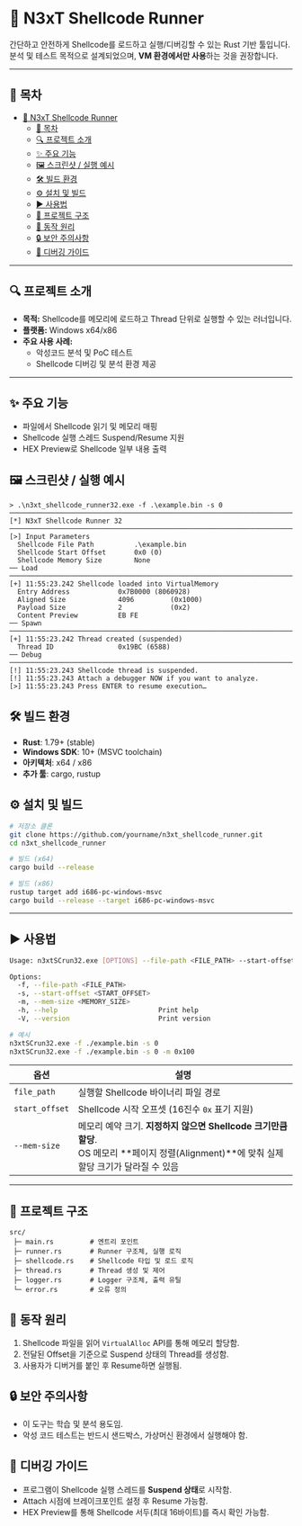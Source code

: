 # 🐚 N3xT Shellcode Runner

간단하고 안전하게 Shellcode를 로드하고 실행/디버깅할 수 있는 Rust 기반 툴입니다.  
분석 및 테스트 목적으로 설계되었으며, **VM 환경에서만 사용**하는 것을 권장합니다.

---

## 📜 목차
- [🐚 N3xT Shellcode Runner](#-n3xt-shellcode-runner)
  - [📜 목차](#-목차)
  - [🔍 프로젝트 소개](#-프로젝트-소개)
  - [✨ 주요 기능](#-주요-기능)
  - [🖼️ 스크린샷 / 실행 예시](#️-스크린샷--실행-예시)
  - [🛠️ 빌드 환경](#️-빌드-환경)
  - [⚙️ 설치 및 빌드](#️-설치-및-빌드)
  - [▶️ 사용법](#️-사용법)
  - [📂 프로젝트 구조](#-프로젝트-구조)
  - [🧩 동작 원리](#-동작-원리)
  - [🔒 보안 주의사항](#-보안-주의사항)
  - [🐞 디버깅 가이드](#-디버깅-가이드)

---

## 🔍 프로젝트 소개
- **목적:** Shellcode를 메모리에 로드하고 Thread 단위로 실행할 수 있는 러너입니다.
- **플랫폼:** Windows x64/x86
- **주요 사용 사례:**
  - 악성코드 분석 및 PoC 테스트
  - Shellcode 디버깅 및 분석 환경 제공
---

## ✨ 주요 기능
- 파일에서 Shellcode 읽기 및 메모리 매핑
- Shellcode 실행 스레드 Suspend/Resume 지원
- HEX Preview로 Shellcode 일부 내용 출력

## 🖼️ 스크린샷 / 실행 예시
```text
> .\n3xt_shellcode_runner32.exe -f .\example.bin -s 0    
──────────────────────────────────────────────────────────────────────────────────────────────────────
[*] N3xT Shellcode Runner 32
──────────────────────────────────────────────────────────────────────────────────────────────────────
[>] Input Parameters
  Shellcode File Path          .\example.bin
  Shellcode Start Offset       0x0 (0)
  Shellcode Memory Size        None
── Load ─────────────────────────────────────────────────────────────────────────────────────────────
[+] 11:55:23.242 Shellcode loaded into VirtualMemory
  Entry Address            0x7B0000 (8060928)
  Aligned Size             4096         (0x1000)
  Payload Size             2            (0x2)
  Content Preview          EB FE
── Spawn ────────────────────────────────────────────────────────────────────────────────────────────
[+] 11:55:23.242 Thread created (suspended)
  Thread ID                0x19BC (6588)
── Debug ────────────────────────────────────────────────────────────────────────────────────────────
[!] 11:55:23.243 Shellcode thread is suspended.
[!] 11:55:23.243 Attach a debugger NOW if you want to analyze.
[>] 11:55:23.243 Press ENTER to resume execution…
````

## 🛠️ 빌드 환경

* **Rust**: 1.79+ (stable)
* **Windows SDK**: 10+ (MSVC toolchain)
* **아키텍처**: x64 / x86
* **추가 툴**: cargo, rustup

## ⚙️ 설치 및 빌드

```bash
# 저장소 클론
git clone https://github.com/yourname/n3xt_shellcode_runner.git
cd n3xt_shellcode_runner

# 빌드 (x64)
cargo build --release

# 빌드 (x86)
rustup target add i686-pc-windows-msvc
cargo build --release --target i686-pc-windows-msvc
```

---

## ▶️ 사용법

```bash
Usage: n3xtSCrun32.exe [OPTIONS] --file-path <FILE_PATH> --start-offset <START_OFFSET>

Options:
  -f, --file-path <FILE_PATH>
  -s, --start-offset <START_OFFSET>
  -m, --mem-size <MEMORY_SIZE>
  -h, --help                         Print help
  -V, --version                      Print version

# 예시
n3xtSCrun32.exe -f ./example.bin -s 0
n3xtSCrun32.exe -f ./example.bin -s 0 -m 0x100
```

| 옵션             | 설명                                                                                                    |
| -------------- | ----------------------------------------------------------------------------------------------------- |
| `file_path`    | 실행할 Shellcode 바이너리 파일 경로                                                                              |
| `start_offset` | Shellcode 시작 오프셋 (16진수 `0x` 표기 지원)                                                                    |
| `--mem-size`   | 메모리 예약 크기. **지정하지 않으면 Shellcode 크기만큼 할당**.<br>OS 메모리 \*\*페이지 정렬(Alignment)\*\*에 맞춰 실제 할당 크기가 달라질 수 있음 |


---

## 📂 프로젝트 구조

```
src/
 ├─ main.rs         # 엔트리 포인트
 ├─ runner.rs       # Runner 구조체, 실행 로직
 ├─ shellcode.rs    # Shellcode 타입 및 로드 로직
 ├─ thread.rs       # Thread 생성 및 제어
 ├─ logger.rs       # Logger 구조체, 출력 유틸
 └─ error.rs        # 오류 정의
```

## 🧩 동작 원리

1. Shellcode 파일을 읽어 `VirtualAlloc` API를 통해 메모리 할당함.
2. 전달된 Offset을 기준으로 Suspend 상태의 Thread를 생성함.
3. 사용자가 디버거를 붙인 후 Resume하면 실행됨.

## 🔒 보안 주의사항

* 이 도구는 학습 및 분석 용도임.
* 악성 코드 테스트는 반드시 샌드박스, 가상머신 환경에서 실행해야 함.

## 🐞 디버깅 가이드

* 프로그램이 Shellcode 실행 스레드를 **Suspend 상태**로 시작함.
* Attach 시점에 브레이크포인트 설정 후 Resume 가능함.
* HEX Preview를 통해 Shellcode 서두(최대 16바이트)를 즉시 확인 가능함.